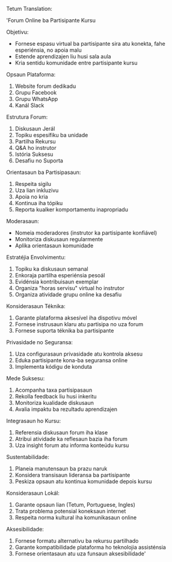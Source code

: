Tetum Translation:

'Forum Online ba Partisipante Kursu

Objetivu:
- Fornese espasu virtual ba partisipante sira atu konekta, fahe esperiénsia, no apoia malu
- Estende aprendizajen liu husi sala aula
- Kria sentidu komunidade entre partisipante kursu

Opsaun Plataforma:
1. Website forum dedikadu
2. Grupu Facebook
3. Grupu WhatsApp
4. Kanál Slack

Estrutura Forum:
1. Diskusaun Jerál
2. Topiku espesífiku ba unidade
3. Partilha Rekursu
4. Q&A ho instrutor
5. Istória Suksesu
6. Desafiu no Suporta

Orientasaun ba Partisipasaun:
1. Respeita sigilu
2. Uza lian inkluzivu
3. Apoia no kria
4. Kontinua iha tópiku
5. Reporta kualker komportamentu inapropriadu

Moderasaun:
- Nomeia moderadores (instrutor ka partisipante konfiável)
- Monitoriza diskusaun regularmente
- Aplika orientasaun komunidade

Estratéjia Envolvimentu:
1. Topiku ka diskusaun semanal
2. Enkoraja partilha esperiénsia pesoál
3. Evidénsia kontribuisaun exemplar
4. Organiza "horas servisu" virtual ho instrutor
5. Organiza atividade grupu online ka desafiu

Konsiderasaun Téknika:
1. Garante plataforma aksesível iha dispotivu móvel
2. Fornese instrusaun klaru atu partisipa no uza forum
3. Fornese suporta téknika ba partisipante

Privasidade no Seguransa:
1. Uza configurasaun privasidade atu kontrola aksesu
2. Eduka partisipante kona-ba seguransa online
3. Implementa kódigu de konduta

Mede Suksesu:
1. Acompanha taxa partisipasaun
2. Rekolla feedback liu husi inkeritu
3. Monitoriza kualidade diskusaun
4. Avalia impaktu ba rezultadu aprendizajen

Integrasaun ho Kursu:
1. Referensia diskusaun forum iha klase
2. Atribui atividade ka reflesaun bazia iha forum
3. Uza insight forum atu informa konteúdu kursu

Sustentabilidade:
1. Planeia manutensaun ba prazu naruk
2. Konsidera transisaun lideransa ba partisipante
3. Peskiza opsaun atu kontinua komunidade depois kursu

Konsiderasaun Lokál:
1. Garante opsaun lian (Tetum, Portuguese, Ingles)
2. Trata problema potensial koneksaun internet
3. Respeita norma kultural iha komunikasaun online

Aksesibilidade:
1. Fornese formatu alternativu ba rekursu partilhado
2. Garante kompatibilidade plataforma ho teknolojia assisténsia
3. Fornese orientasaun atu uza funsaun aksesibilidade'
